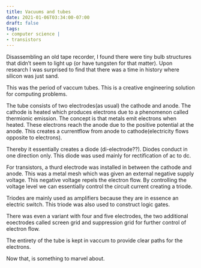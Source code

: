 ```yaml
---
title: Vacuums and tubes
date: 2021-01-06T03:34:00-07:00
draft: false
tags: 
- computer science |  
- transistors
---
```


Disassembling an old tape recorder, I found there were tiny bulb structures that didn’t seem to light up (or have tungsten for that matter). Upon research I was surprised to find that there was a time in history where silicon was just sand.

This was the period of vaccum tubes. This is a creative engineering solution for computing problems.

The tube consists of two electrodes(as usual) the cathode and anode. The cathode is heated which produces electrons due to a phenomenon called thermionic emission. The concept is that metals emit electrons when heated. These electrons reach the anode due to the positive potential at the anode. This creates a currentflow from anode to cathode(electricity flows opposite to electrons).

Thereby it essentially creates a diode (di-electrode??). Diodes conduct in one direction only. This diode was used mainly for rectification of ac to dc.

For transistors, a thurd electrode was installed in between the cathode and anode. This was a metal mesh which was given an external negative supply voltage. This negative voltage repels the electron flow. By controlling the voltage level we can essentially control the circuit current creating a triode.

Triodes are mainly used as amplifiers because they are in essence an electric switch. This triode was also used to construct logic gates.

There was even a variant with four and five electrodes, the two additional eoectrodes called screen grid and suppression grid for further control of electron flow.

The entirety of the tube is kept in vaccum to provide clear paths for the electrons.

Now that, is something to marvel about.